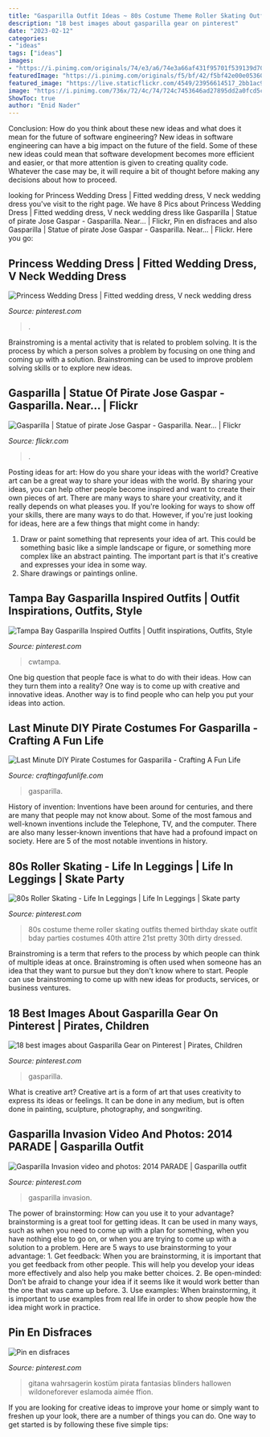 ```yaml
---
title: "Gasparilla Outfit Ideas ~ 80s Costume Theme Roller Skating Outfits Themed Birthday Skate Outfit Bday Parties Costumes 40th Attire 21st Pretty 30th Dirty Dressed"
description: "18 best images about gasparilla gear on pinterest"
date: "2023-02-12"
categories:
- "ideas"
tags: ["ideas"]
images:
- "https://i.pinimg.com/originals/74/e3/a6/74e3a66af431f95701f539139d70c136.jpg"
featuredImage: "https://i.pinimg.com/originals/f5/bf/42/f5bf42e00e05360dbb03b5f797fb926b.jpg"
featured_image: "https://live.staticflickr.com/4549/23956614517_2bb1ac95b1_b.jpg"
image: "https://i.pinimg.com/736x/72/4c/74/724c7453646ad27895dd2a0fcd5c147b.jpg"
ShowToc: true
author: "Enid Nader"
---
```



Conclusion: How do you think about these new ideas and what does it mean for the future of software engineering?
New ideas in software engineering can have a big impact on the future of the field. Some of these new ideas could mean that software development becomes more efficient and easier, or that more attention is given to creating quality code. Whatever the case may be, it will require a bit of thought before making any decisions about how to proceed.

	

		
looking for Princess Wedding Dress | Fitted wedding dress, V neck wedding dress you've visit to the right page. We have 8 Pics about Princess Wedding Dress | Fitted wedding dress, V neck wedding dress like Gasparilla | Statue of pirate Jose Gaspar - Gasparilla. Near… | Flickr, Pin en disfraces and also Gasparilla | Statue of pirate Jose Gaspar - Gasparilla. Near… | Flickr. Here you go:
		
    
## Princess Wedding Dress | Fitted Wedding Dress, V Neck Wedding Dress

<img loading=lazy src="https://i.pinimg.com/736x/72/4c/74/724c7453646ad27895dd2a0fcd5c147b.jpg" onerror="this.onerror=null;this.src='https://tse1.mm.bing.net/th?id=OIP.VmqZjJkZBs4O6fudWv7dPAHaLH&amp;pid=15.1';" alt="Princess Wedding Dress | Fitted wedding dress, V neck wedding dress">

_Source: pinterest.com_

>. 

	

Brainstroming is a mental activity that is related to problem solving. It is the process by which a person solves a problem by focusing on one thing and coming up with a solution. Brainstroming can be used to improve problem solving skills or to explore new ideas.

    
## Gasparilla | Statue Of Pirate Jose Gaspar - Gasparilla. Near… | Flickr

<img loading=lazy src="https://live.staticflickr.com/4549/23956614517_2bb1ac95b1_b.jpg" onerror="this.onerror=null;this.src='https://tse4.mm.bing.net/th?id=OIP.WmjQg1m9ys0lzIReIIC-NwHaJ4&amp;pid=15.1';" alt="Gasparilla | Statue of pirate Jose Gaspar - Gasparilla. Near… | Flickr">

_Source: flickr.com_

>. 

	

Posting ideas for art: How do you share your ideas with the world?
Creative art can be a great way to share your ideas with the world. By sharing your ideas, you can help other people become inspired and want to create their own pieces of art. There are many ways to share your creativity, and it really depends on what pleases you. If you're looking for ways to show off your skills, there are many ways to do that. However, if you're just looking for ideas, here are a few things that might come in handy: 
1) Draw or paint something that represents your idea of art. This could be something basic like a simple landscape or figure, or something more complex like an abstract painting. The important part is that it's creative and expresses your idea in some way. 
2) Share drawings or paintings online.

    
## Tampa Bay Gasparilla Inspired Outfits | Outfit Inspirations, Outfits, Style

<img loading=lazy src="https://i.pinimg.com/originals/f5/bf/42/f5bf42e00e05360dbb03b5f797fb926b.jpg" onerror="this.onerror=null;this.src='https://tse3.mm.bing.net/th?id=OIP._GfWfgcSxgrn4VeQ6PNpuwAAAA&amp;pid=15.1';" alt="Tampa Bay Gasparilla Inspired Outfits | Outfit inspirations, Outfits, Style">

_Source: pinterest.com_

>cwtampa. 

	

One big question that people face is what to do with their ideas. How can they turn them into a reality? One way is to come up with creative and innovative ideas. Another way is to find people who can help you put your ideas into action.

    
## Last Minute DIY Pirate Costumes For Gasparilla - Crafting A Fun Life

<img loading=lazy src="https://craftingafunlife.com/wp-content/uploads/2020/01/DIY-Pirate-Costume-5-768x1024.jpg" onerror="this.onerror=null;this.src='https://tse2.mm.bing.net/th?id=OIP.SsM2c6p6C4xbtNAute4h-wHaJ4&amp;pid=15.1';" alt="Last Minute DIY Pirate Costumes for Gasparilla - Crafting A Fun Life">

_Source: craftingafunlife.com_

>gasparilla. 

	

History of invention:
Inventions have been around for centuries, and there are many that people may not know about. Some of the most famous and well-known inventions include the Telephone, TV, and the computer. There are also many lesser-known inventions that have had a profound impact on society. Here are 5 of the most notable inventions in history.

    
## 80s Roller Skating - Life In Leggings | Life In Leggings | Skate Party

<img loading=lazy src="https://i.pinimg.com/736x/6d/66/e1/6d66e1752ad2ec1c3535366152e17d73--s-costume-birthday-party-outfits.jpg" onerror="this.onerror=null;this.src='https://tse3.mm.bing.net/th?id=OIP.GJTxETMYmjNOL1KjWUtyogHaFe&amp;pid=15.1';" alt="80s Roller Skating - Life In Leggings | Life In Leggings | Skate party">

_Source: pinterest.com_

>80s costume theme roller skating outfits themed birthday skate outfit bday parties costumes 40th attire 21st pretty 30th dirty dressed. 

	

Brainstroming is a term that refers to the process by which people can think of multiple ideas at once. Brainstroming is often used when someone has an idea that they want to pursue but they don't know where to start. People can use brainstroming to come up with new ideas for products, services, or business ventures.

    
## 18 Best Images About Gasparilla Gear On Pinterest | Pirates, Children

<img loading=lazy src="https://s-media-cache-ak0.pinimg.com/736x/57/e6/e7/57e6e72dcd65546b041f6dd9d2bf5976.jpg" onerror="this.onerror=null;this.src='https://tse3.mm.bing.net/th?id=OIP.bSTSswQ5hNqynEQ45HM8WQAAAA&amp;pid=15.1';" alt="18 best images about Gasparilla Gear on Pinterest | Pirates, Children">

_Source: pinterest.com_

>gasparilla. 

	

What is creative art?
Creative art is a form of art that uses creativity to express its ideas or feelings. It can be done in any medium, but is often done in painting, sculpture, photography, and songwriting.

    
## Gasparilla Invasion Video And Photos: 2014 PARADE | Gasparilla Outfit

<img loading=lazy src="https://i.pinimg.com/originals/74/e3/a6/74e3a66af431f95701f539139d70c136.jpg" onerror="this.onerror=null;this.src='https://tse2.mm.bing.net/th?id=OIP.Trdo6s_XvRHTpvdEvt11eQHaJ4&amp;pid=15.1';" alt="Gasparilla Invasion video and photos: 2014 PARADE | Gasparilla outfit">

_Source: pinterest.com_

>gasparilla invasion. 

	

The power of brainstorming: How can you use it to your advantage?
brainstorming is a great tool for getting ideas. It can be used in many ways, such as when you need to come up with a plan for something, when you have nothing else to go on, or when you are trying to come up with a solution to a problem. Here are 5 ways to use brainstorming to your advantage: 1. Get feedback: When you are brainstorming, it is important that you get feedback from other people. This will help you develop your ideas more effectively and also help you make better choices. 2. Be open-minded: Don’t be afraid to change your idea if it seems like it would work better than the one that was came up before. 3. Use examples: When brainstorming, it is important to use examples from real life in order to show people how the idea might work in practice. 
    
## Pin En Disfraces

<img loading=lazy src="https://i.pinimg.com/originals/f4/45/c7/f445c784035007375af0149732eb9ad5.png" onerror="this.onerror=null;this.src='https://tse2.mm.bing.net/th?id=OIP.q2XeGlYeyu-_zSPzUESoEQHaLG&amp;pid=15.1';" alt="Pin en disfraces">

_Source: pinterest.com_

>gitana wahrsagerin kostüm pirata fantasias blinders hallowen wildoneforever eslamoda aimée ffion. 

	

If you are looking for creative ideas to improve your home or simply want to freshen up your look, there are a number of things you can do. One way to get started is by following these five simple tips: 

